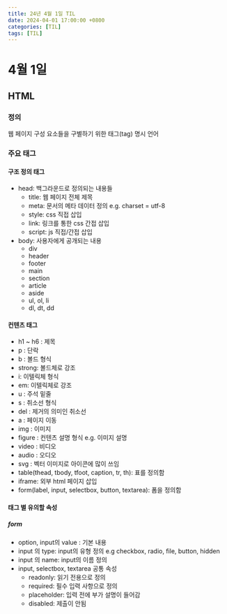 ```yaml
---
title: 24년 4월 1일 TIL
date: 2024-04-01 17:00:00 +0800
categories: [TIL]
tags: [TIL]  
---
```



# 4월 1일

## HTML
### 정의
웹 페이지 구성 요소들을 구별하기 위한 태그(tag) 명시 언어
### 주요 태그
#### 구조 정의 태그
- head: 백그라운드로 정의되는 내용들
  - title: 웹 페이지 전체 제목
  - meta: 문서의 메타 데이터 정의 e.g. charset = utf-8
  - style: css 직접 삽입
  - link: 링크를 통한 css 간접 삽입
  - script: js 직접/간접 삽입
- body: 사용자에게 공개되는 내용
  - div
  - header
  - footer
  - main
  - section
  - article
  - aside
  - ul, ol, li
  - dl, dt, dd

#### 컨텐츠 태그
- h1 ~ h6 : 제목
- p : 단락
- b : 볼드 형식
- strong: 볼드체로 강조
- i: 이텔릭체 형식
- em: 이텔릭체로 강조
- u : 주석 밑줄
- s : 취소선 형식
- del : 제거의 의미인 취소선
- a : 페이지 이동
- img : 이미지
- figure : 컨텐츠 설명 형식 e.g. 이미지 설명
- video : 비디오
- audio : 오디오
- svg : 벡터 이미지로 아이콘에 많이 쓰임
- table(thead, tbody, tfoot, caption, tr, th): 표를 정의함
- iframe: 외부 html 페이지 삽입
- form(label, input, selectbox, button, textarea): 폼을 정의함
#### 태그 별 유의할 속성
##### form
- option, input의 value : 기본 내용
- input 의 type: input의 유형 정의 e.g checkbox, radio, file, button, hidden
- input 의 name: input의 이름 정의
- input, selectbox, textarea 공통 속성
  - readonly: 읽기 전용으로 정의
  - required: 필수 입력 사항으로 정의
  - placeholder: 입력 전에 부가 설명이 들어감
  - disabled: 제출이 안됨